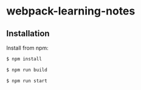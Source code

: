 # webpack-learning-notes

## Installation

Install from npm:
```bash
$ npm install
```
```bash
$ npm run build 
```

```bash
$ npm run start 
```